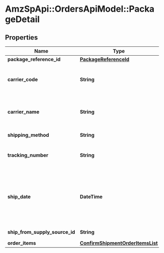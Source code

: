 # AmzSpApi::OrdersApiModel::PackageDetail

## Properties
Name | Type | Description | Notes
------------ | ------------- | ------------- | -------------
**package_reference_id** | [**PackageReferenceId**](PackageReferenceId.md) |  | 
**carrier_code** | **String** | Identifies the carrier that will deliver the package. This field is required for all marketplaces, see [reference](https://developer-docs.amazon.com/sp-api/changelog/carriercode-value-required-in-shipment-confirmations-for-br-mx-ca-sg-au-in-jp-marketplaces). | 
**carrier_name** | **String** | Carrier Name that will deliver the package. Required when carrierCode is \&quot;Others\&quot;  | [optional] 
**shipping_method** | **String** | Ship method to be used for shipping the order. | [optional] 
**tracking_number** | **String** | The tracking number used to obtain tracking and delivery information. | 
**ship_date** | **DateTime** | The shipping date for the package. Must be in &lt;a href&#x3D;&#x27;https://developer-docs.amazon.com/sp-api/docs/iso-8601&#x27;&gt;ISO 8601&lt;/a&gt; date/time format. | 
**ship_from_supply_source_id** | **String** | The unique identifier of the supply source. | [optional] 
**order_items** | [**ConfirmShipmentOrderItemsList**](ConfirmShipmentOrderItemsList.md) |  | 

